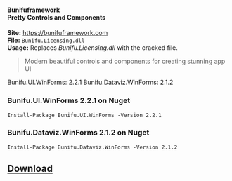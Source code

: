 #### Bunifuframework <br> Pretty Controls and Components

**Site:** https://bunifuframework.com  
**File:** `Bunifu.Licensing.dll`  
**Usage:** Replaces *Bunifu.Licensing.dll* with the cracked file.


> Modern beautiful controls and components for creating stunning app UI

Bunifu.UI.WinForms: 2.2.1 
Bunifu.Dataviz.WinForms: 2.1.2

### Bunifu.UI.WinForms 2.2.1 on Nuget
```
Install-Package Bunifu.UI.WinForms -Version 2.2.1
```

### Bunifu.Dataviz.WinForms 2.1.2 on Nuget  
```
Install-Package Bunifu.Dataviz.WinForms -Version 2.1.2
```

## [Download](https://github.com/cydolo/CyberReverse/releases/download/10.0/Bunifu.Licensing.rar)
